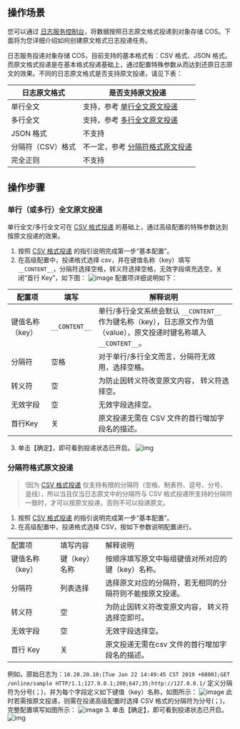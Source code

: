 ## 操作场景

您可以通过 [日志服务控制台](https://console.cloud.tencent.com/cls)，将数据按照日志原文格式投递到对象存储 COS。下面将为您详细介绍如何创建原文格式日志投递任务。

日志服务投递对象存储 COS，目前支持的基本格式有：CSV 格式、JSON 格式。而原文格式投递是在基本格式投递基础上，通过配置特殊参数从而达到还原日志原文的效果。不同的日志原文格式是否支持原文投递，请见下表：

| 日志原文格式      | 是否支持原文投递                      |
| ----------------- | ------------------------------------- |
| 单行全文          | 支持，参考 [单行全文原文投递](#1)     |
| 多行全文          | 支持，参考 [多行全文原文投递](#1)     |
| JSON 格式         | 不支持                                |
| 分隔符（CSV）格式 | 不一定，参考 [分隔符格式原文投递](#2) |
| 完全正则          | 不支持                                |

<span id="1"></span>

## 操作步骤
### 单行（或多行）全文原文投递

单行全文/多行全文可在 [CSV 格式投递](https://cloud.tencent.com/document/product/614/33814) 的基础上，通过高级配置的特殊参数达到按原文投递的效果。

1. 按照 [CSV 格式投递](https://cloud.tencent.com/document/product/614/33814) 的指引说明完成第一步“基本配置”。
2. 在高级配置中，投递格式选择 csv，并在键值名称（key）填写 `__CONTENT__`，分隔符选择空格，转义符选择空格，无效字段填充选空，关闭“首行 Key”，如下图：
![image](https://main.qcloudimg.com/raw/9d1ceb86568f6ac0dfb36b47ef926e73.jpg)
配置项详细说明如下：

| 配置项          | 填写          | 解释说明                                                     |
| --------------- | ------------- | ------------------------------------------------------------ |
| 键值名称（key） | `__CONTENT__` | 单行/多行全文系统会默认 `__CONTENT__` 作为键名称（key），日志原文作为值（value），原文投递时键名称填入 `__CONTENT__`。 |
| 分隔符          | 空格          | 对于单行/多行全文而言，分隔符无效用，选择空格。                |
| 转义符          | 空            | 为防止因转义符改变原文内容， 转义符选择空。                    |
| 无效字段        | 空            | 无效字段选择空。                                               |
| 首行Key         | 关            | 原文投递无需在 CSV 文件的首行增加字段名的描述。                |

3. 单击【确定】，即可看到投递状态已开启。
![img](https://main.qcloudimg.com/raw/14e70eec382e5dab3803a71752ffd62c.png)


<span id="2"></span>


### 分隔符格式原文投递

>!因为 [CSV 格式投递](https://cloud.tencent.com/document/product/614/33814) 仅支持有限的分隔符（空格、制表符、逗号、分号、竖线），所以当且仅当日志原文中的分隔符与 CSV 格式投递所支持的分隔符一致时，才可以按原文投递，否则不可以投递原文。

1. 按照 [CSV 格式投递](https://cloud.tencent.com/document/product/614/33814) 的指引说明完成第一步“基本配置”。
2. 在高级配置中，投递格式选择 CSV，按如下参数说明配置进行。
<table>
   <tr>
      <td>配置项</td>
      <td>填写内容</td>
      <td>解释说明</td>
   </tr>
   <tr>
      <td>键值名称（key）</td>
      <td>键（key）名称</td>
      <td>按顺序填写原文中每组键值对所对应的键（key）名称。</td>
   </tr>
   <tr>
      <td>分隔符</td>
      <td>列表选择</td>
      <td>选择原文对应的分隔符，若无相同的分隔符则不能按原文投递。</td>
   </tr>
   <tr>
      <td>转义符</td>
      <td>空</td>
      <td>为防止因转义符改变原文内容， 转义符选择空即可。</td>
   </tr>
   <tr>
      <td>无效字段</td>
      <td>空</td>
      <td>无效字段选择空。</td>
   </tr>
   <tr>
      <td>首行 Key</td>
      <td>关</td>
      <td>原文投递无需在csv 文件的首行增加字段名的描述。</td>
   </tr>
</table>

例如，原始日志为：`10.20.20.10;[Tue Jan 22 14:49:45 CST 2019 +0800];GET /online/sample HTTP/1.1;127.0.0.1;200;647;35;http://127.0.0.1/`
定义分隔符为分号(；)，并为每个字段定义如下键值（key）名称，如图所示：
![image](https://main.qcloudimg.com/raw/530a51417f31a3af997b2c0282aefc06.png)
此时若需按原文投递，则需在投递高级配置时选择 CSV 格式的分隔符为分号(；)，完整配置填写如图所示：
![image](https://main.qcloudimg.com/raw/461bb149208b4cf3f39e9b6f2c5ec181.jpg)
3. 单击【确定】，即可看到投递状态已开启。
![img](https://main.qcloudimg.com/raw/14e70eec382e5dab3803a71752ffd62c.png)
